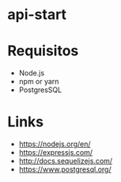 # api-start

# Requisitos
- Node.js
- npm or yarn
- PostgresSQL
# Links
- https://nodejs.org/en/
- https://expressjs.com/
- http://docs.sequelizejs.com/
- https://www.postgresql.org/
